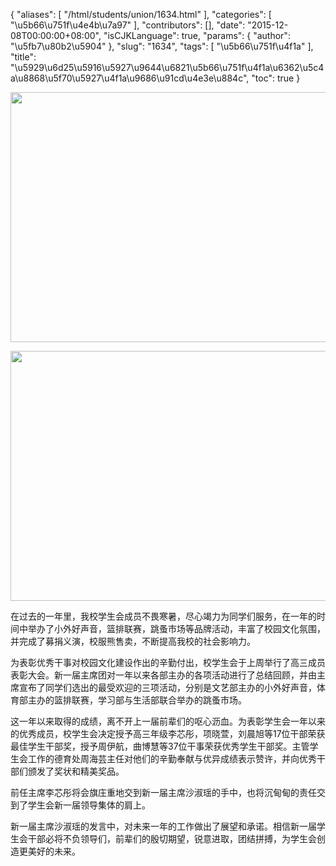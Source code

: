{
    "aliases": [
        "/html/students/union/1634.html"
    ],
    "categories": [
        "\u5b66\u751f\u4e4b\u7a97"
    ],
    "contributors": [],
    "date": "2015-12-08T00:00:00+08:00",
    "isCJKLanguage": true,
    "params": {
        "author": "\u5fb7\u80b2\u5904"
    },
    "slug": "1634",
    "tags": [
        "\u5b66\u751f\u4f1a"
    ],
    "title": "\u5929\u6d25\u5916\u5927\u9644\u6821\u5b66\u751f\u4f1a\u6362\u5c4a\u8868\u5f70\u5927\u4f1a\u9686\u91cd\u4e3e\u884c",
    "toc": true
}


<img
    src="https://cdn.tfls.online/mirror/full/22ee10b408e6d8d97a179ae567f826ec60312b2c.jpg"
    style="display:block;margin-left:auto;margin-right:auto;"
    decoding="async"
    fetchpriority="auto"
    loading="lazy"
    height="400"
    width="600"
/>





<img
    src="https://cdn.tfls.online/mirror/full/4b69ab53d912098245175e6bfaf4a302d893a401.jpg"
    style="display:block;margin-left:auto;margin-right:auto;"
    decoding="async"
    fetchpriority="auto"
    loading="lazy"
    height="400"
    width="600"
/>




  





在过去的一年里，我校学生会成员不畏寒暑，尽心竭力为同学们服务，在一年的时间中举办了小外好声音，篮排联赛，跳蚤市场等品牌活动，丰富了校园文化氛围，并完成了募捐义演，校服熊售卖，不断提高我校的社会影响力。




为表彰优秀干事对校园文化建设作出的辛勤付出，校学生会于上周举行了高三成员表彰大会。新一届主席团对一年以来各部主办的各项活动进行了总结回顾，并由主席宣布了同学们选出的最受欢迎的三项活动，分别是文艺部主办的小外好声音，体育部主办的篮排联赛，学习部与生活部联合举办的跳蚤市场。




这一年以来取得的成绩，离不开上一届前辈们的呕心沥血。为表彰学生会一年以来的优秀成员，校学生会决定授予高三年级李芯彤，项晓萱，刘晨旭等17位干部荣获最佳学生干部奖，授予周伊航，曲博慧等37位干事荣获优秀学生干部奖。主管学生会工作的德育处周海芸主任对他们的辛勤奉献与优异成绩表示赞许，并向优秀干部们颁发了奖状和精美奖品。




前任主席李芯彤将会旗庄重地交到新一届主席沙淑瑶的手中，也将沉甸甸的责任交到了学生会新一届领导集体的肩上。




新一届主席沙淑瑶的发言中，对未来一年的工作做出了展望和承诺。相信新一届学生会干部必将不负领导们，前辈们的殷切期望，锐意进取，团结拼搏，为学生会创造更美好的未来。




  




